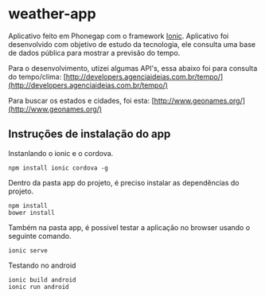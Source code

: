 # weather-app
Aplicativo feito em Phonegap com o framework [Ionic](http://ionicframework.com/).
Aplicativo foi desenvolvido com objetivo de estudo da tecnologia, ele consulta uma base de dados pública para mostrar a previsão do tempo.

Para o desenvolvimento, utizei algumas API's, essa abaixo foi para consulta do tempo/clima:
[http://developers.agenciaideias.com.br/tempo/](http://developers.agenciaideias.com.br/tempo/)

Para buscar os estados e cidades, foi esta:
[http://www.geonames.org/](http://www.geonames.org/)

## Instruções de instalação do app

Instanlando o ionic e o cordova.
```
npm install ionic cordova -g
```

Dentro da pasta app do projeto, é preciso instalar as dependências do projeto.
```
npm install
bower install
```

Também na pasta app, é possivel testar a aplicação no browser usando o seguinte comando.
```
ionic serve
```

Testando no android
```
ionic build android
ionic run android
```
